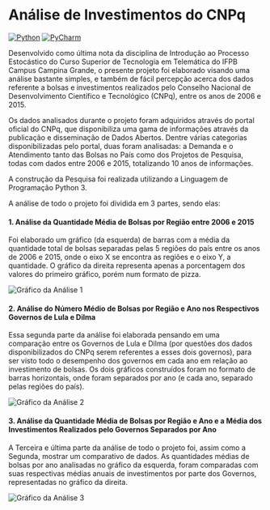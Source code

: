 # Análise de Investimentos do CNPq

[![Python](https://img.shields.io/badge/Python-3.6.8-blue)](https://www.python.org) [![PyCharm](https://img.shields.io/badge/PyCharm-2019.2-17CFB3)](https://www.jetbrains.com/pycharm/whatsnew/#v2019-2-jupyter-notebook)

Desenvolvido como última nota da disciplina de Introdução ao Processo Estocástico do Curso Superior de Tecnologia em Telemática do IFPB Campus Campina Grande, o presente projeto foi elaborado visando uma análise bastante simples, e também de fácil percepção acerca dos dados referente a bolsas e investimentos realizados pelo Conselho Nacional de Desenvolvimento Científico e Tecnológico (CNPq), entre os anos de 2006 e 2015.

Os dados analisados durante o projeto foram adquiridos através do portal oficial do CNPq, que disponibiliza uma gama de informações através da publicação e disseminação de Dados Abertos. Dentre várias categorias disponibilizadas pelo portal, duas foram analisadas: a Demanda e o Atendimento tanto das Bolsas no País como dos Projetos de Pesquisa, todas com dados entre 2006 e 2015, totalizando 10 anos de informações.

A construção da Pesquisa foi realizada utilizando a Linguagem de Programação Python 3.

A análise de todo o projeto foi dividida em 3 partes, sendo elas:

#### 1. Análise da Quantidade Média de Bolsas por Região entre 2006 e 2015

Foi elaborado um gráfico (da esquerda) de barras com a média da quantidade total de bolsas separadas pelas 5 regiões do país entre os anos de 2006 e 2015, onde o eixo X se encontra as regiões e o eixo Y, a quantidade. O gráfico da direita representa apenas a porcentagem dos valores do primeiro gráfico, porém num formato de pizza.

![Gráfico da Análise 1](https://raw.githubusercontent.com/rodolfobolconte/analise_dados_cnpq/master/graficos/analise1.png)

#### 2. Análise do Número Médio de Bolsas por Região e Ano nos Respectivos Governos de Lula e Dilma

Essa segunda parte da análise foi elaborada pensando em uma comparação entre os Governos de Lula e Dilma (por questões dos dados disponibilizados do CNPq serem referentes a esses dois governos), para ser visto todo o desempenho dos governos em cada ano em relação ao investimento de bolsas. Os dois gráficos construídos foram no formato de barras horizontais, onde foram separados por ano (e cada ano, separado pelas regiões do país).

![Gráfico da Análise 2](https://raw.githubusercontent.com/rodolfobolconte/analise_dados_cnpq/master/graficos/analise2.png)

#### 3. Análise da Quantidade Média de Bolsas por Região e Ano e a Média dos Investimentos Realizados pelo Governos Separados por Ano

A Terceira e última parte da análise de todo o projeto foi, assim como a Segunda, mostrar um comparativo de dados. As quantidades médias de bolsas por ano analisadas no gráfico da esquerda, foram comparadas com suas respectivas médias anuais de investimentos por parte dos Governos, representadas no gráfico da direita.

![Gráfico da Análise 3](https://raw.githubusercontent.com/rodolfobolconte/analise_dados_cnpq/master/graficos/analise3.png)